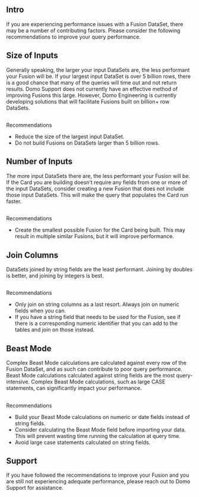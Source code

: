 

Intro
-------

If you are experiencing performance issues with a Fusion DataSet, there may be a number of contributing factors. Please consider the following recommendations to improve your query performance.


 Size of Inputs
----------------

Generally speaking, the larger your input DataSets are, the less performant your Fusion will be. If your largest input DataSet is over 5 billion rows, there is a good chance that many of the queries will time out and not return results. Domo Support does not currently have an effective method of improving Fusions this large. However, Domo Engineering is currently developing solutions that will facilitate Fusions built on billion+ row DataSets.

##
 Recommendations


* Reduce the size of the largest input DataSet.
* Do not build Fusions on DataSets larger than 5 billion rows.

Number of Inputs
------------------

The more input DataSets there are, the less performant your Fusion will be. If the Card you are building doesn’t require any fields from one or more of the input DataSets, consider creating a new Fusion that does not include those input DataSets. This will make the query that populates the Card run faster.

##
 Recommendations


* Create the smallest possible Fusion for the Card being built. This may result in multiple similar Fusions, but it will improve performance.

Join Columns
--------------

DataSets joined by string fields are the least performant. Joining by doubles is better, and joining by integers is best.

##
 Recommendations


* Only join on string columns as a last resort. Always join on numeric fields when you can.
* If you have a string field that needs to be used for the Fusion, see if there is a corresponding numeric identifier that you can add to the tables and join on those instead.

Beast Mode
------------

Complex Beast Mode calculations are calculated against every row of the Fusion DataSet, and as such can contribute to poor query performance. Beast Mode calculations calculated against string fields are the most query-intensive. Complex Beast Mode calculations, such as large CASE statements, can significantly impact your performance.

##
 Recommendations


* Build your Beast Mode calculations on numeric or date fields instead of string fields.
* Consider calculating the Beast Mode field before importing your data. This will prevent wasting time running the calculation at query time.
* Avoid large case statements calculated on string fields.

Support
---------

If you have followed the recommendations to improve your Fusion and you are still not experiencing adequate performance, please reach out to Domo Support for assistance.

